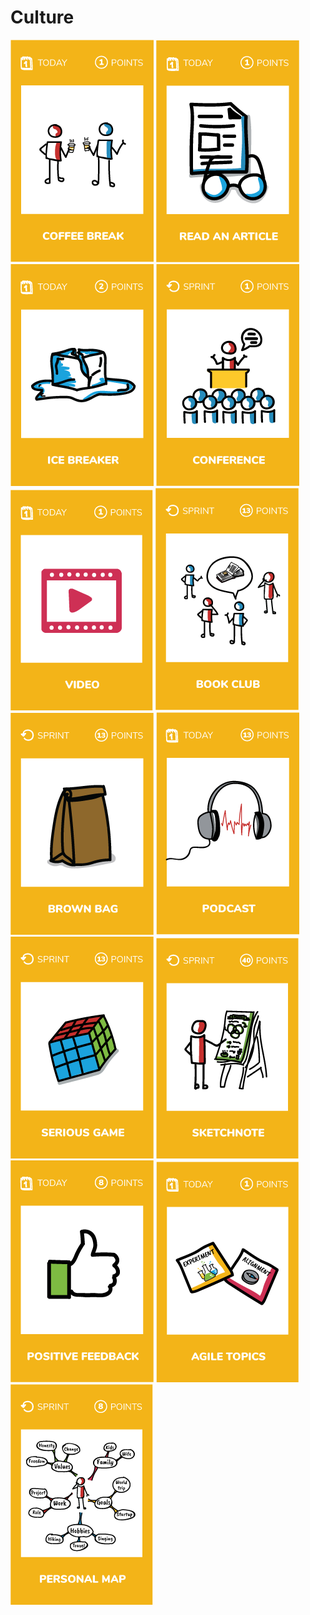 # Culture
[![Have a coffee break with someone you do not know](images/coffee-break.png)](coffee-break.md)
[![Read 1 technical article](images/read-an-article.png)](read-an-article.md)
[![Start the day with an ice breaker](images/ice-breaker.png)](ice-breaker.md)
[![Attend to a conference (tech or not)](images/conference.png)](conference.md)
[![Watch a video](images/video.png)](video.md)
[![Read 1 chapter from a technical book](images/book-club.png)](book-club.md)
[![Organize a Brown bag lunch](images/brown-bag.png)](brown-bag.md)
[![Listen a craft podcast](images/podcast.png)](podcast.md)
[![Test a serious game](images/serious-game.png)](serious-game.md)
[![Use a whiteboard during a meeting](images/sketchnote.png)](sketchnote.md)
[![Give positive feedback to a team mate](images/positive-feedback.png)](positive-feedback.md)
[![Discover a new agile topic](images/Agile-topics.png)](agile-topics.md)
[![Personal map](images/prsonal-map.png)](personal-map.md)